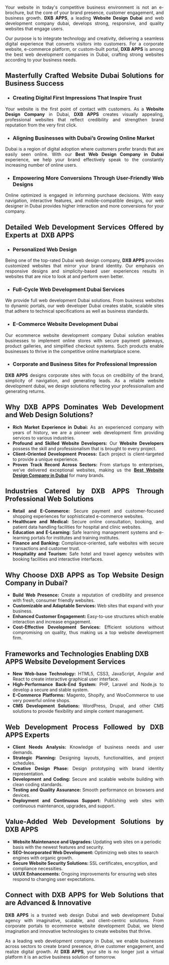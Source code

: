 <p style="text-align: justify;">Your website in today&#39;s competitive business environment is not an e-brochure, but the core of your brand presence, customer engagement, and business growth. <strong>DXB APPS</strong>, a leading <strong>Website Design Dubai​</strong> and web development company dubai, develops strong, responsive, and quality websites that engage users.</p>

<p style="text-align: justify;">Our purpose is to integrate technology and creativity, delivering a seamless digital experience that converts visitors into customers. For a corporate website, e-commerce platform, or custom-built portal, <strong>DXB APPS</strong> is among the best web development companies in Dubai, crafting strong websites according to your business needs.</p>

<h2 style="text-align: justify;"><strong>Masterfully Crafted Website Dubai Solutions for Business Success</strong></h2>

<ul>
	<li style="text-align: justify;">
	<h3><strong>Creating Digital First Impressions That Inspire Trust</strong></h3>
	</li>
</ul>

<p style="text-align: justify;">Your website is the first point of contact with customers. As a <strong>Website Design Company</strong>​​ in Dubai, <strong>DXB APPS</strong> creates visually appealing, professional websites that reflect credibility and strengthen brand reputation from the very first click.</p>

<ul>
	<li style="text-align: justify;">
	<h3><strong>Aligning Businesses with Dubai&rsquo;s Growing Online Market</strong></h3>
	</li>
</ul>

<p style="text-align: justify;">Dubai is a region of digital adoption where customers prefer brands that are easily seen online. With our <strong>Best Web Design Company in Dubai</strong> experience, we help your brand effectively speak to the constantly increasing number of online users.</p>

<ul>
	<li style="text-align: justify;">
	<h3><strong>Empowering More Conversions Through User-Friendly Web Designs</strong></h3>
	</li>
</ul>

<p style="text-align: justify;">Online optimized is engaged in informing purchase decisions. With easy navigation, interactive features, and mobile-compatible designs, our web designer in Dubai provides higher interaction and more conversions for your company.</p>

<h2 style="text-align: justify;"><strong>Detailed Web Development Services Offered by Experts at &nbsp;DXB APPS&nbsp;</strong></h2>

<ul>
	<li style="text-align: justify;">
	<h3><strong>Personalized Web Design</strong></h3>
	</li>
</ul>

<p style="text-align: justify;">Being one of the top-rated Dubai web design company, <strong>DXB APPS</strong> provides customized websites that mirror your brand identity. Our emphasis on responsive designs and simplicity-based user experiences results in websites that are nice to look at and perform even better.</p>

<ul>
	<li style="text-align: justify;">
	<h3><strong>Full-Cycle Web Development Dubai Services</strong></h3>
	</li>
</ul>

<p style="text-align: justify;">We provide full web development Dubai solutions. From business websites to dynamic portals, our web developer Dubai creates stable, scalable sites that adhere to technical specifications as well as business standards.</p>

<ul>
	<li style="text-align: justify;">
	<h3><strong>E-Commerce Website Development Dubai</strong></h3>
	</li>
</ul>

<p style="text-align: justify;">Our ecommerce website development company​ Dubai solution enables businesses to implement online stores with secure payment gateways, product galleries, and simplified checkout systems. Such products enable businesses to thrive in the competitive online marketplace scene.</p>

<ul>
	<li style="text-align: justify;">
	<h3><strong>Corporate and Business Sites for Professional Impression</strong></h3>
	</li>
</ul>

<p style="text-align: justify;"><strong>DXB APPS</strong> designs corporate sites with focus on credibility of the brand, simplicity of navigation, and generating leads. As a reliable website development dubai, we design solutions reflecting your professionalism and generating returns.</p>

<h2 style="text-align: justify;"><strong>Why DXB APPS Dominates Web Development and Web Design Solutions?</strong></h2>

<ul>
	<li style="text-align: justify;"><strong>Rich Market Experience in Dubai:</strong> As an experienced company with years of history, we are a pioneer web development firm providing services to various industries.</li>
	<li style="text-align: justify;"><strong>Profound and Skilled Website Developers:</strong> Our <strong>Website Developers​</strong> possess the skill and professionalism that is brought to every project.</li>
	<li style="text-align: justify;"><strong>Client-Oriented Development Process:</strong> Each project is client-targeted to provide a unique experience.</li>
	<li style="text-align: justify;"><strong>Proven Track Record Across Sectors:</strong> From startups to enterprises, we&rsquo;ve delivered exceptional websites, making us the <strong><a href="https://dxbapps.com/web-development.php">Best Website Design Company in Dubai</a></strong> for many brands.</li>
</ul>

<h2 style="text-align: justify;"><strong>Industries Catered by DXB APPS Through Professional Web Solutions</strong></h2>

<ul>
	<li style="text-align: justify;"><strong>Retail and E-Commerce:</strong> Secure payment and customer-focused shopping experiences for sophisticated e-commerce websites.</li>
	<li style="text-align: justify;"><strong>Healthcare and Medical:</strong> Secure online consultation, booking, and patient data handling facilities for hospital and clinic websites.</li>
	<li style="text-align: justify;"><strong>Education and E-Learning: </strong>Safe learning management systems and e-learning portals for institutes and training institutes.</li>
	<li style="text-align: justify;"><strong>Finance and Banking:</strong> Compliance-oriented, safe websites with secure transactions and customer trust.</li>
	<li style="text-align: justify;"><strong>Hospitality and Tourism:</strong> Safe hotel and travel agency websites with booking facilities and interactive interfaces.</li>
</ul>

<h2 style="text-align: justify;"><strong>Why Choose DXB APPS as Top Website Design Company in Dubai?</strong></h2>

<ul>
	<li style="text-align: justify;"><strong>Build Web Presence:</strong> Create a reputation of credibility and presence with fresh, consumer friendly websites.</li>
	<li style="text-align: justify;"><strong>Customizable and Adaptable Services: </strong>Web sites that expand with your business.</li>
	<li style="text-align: justify;"><strong>Enhanced Customer Engagement: </strong>Easy-to-use structures which enable interaction and increase engagement.</li>
	<li style="text-align: justify;"><strong>Cost-Effective Development Services:</strong> Efficient solutions without compromising on quality, thus making us a top website development firm.</li>
</ul>

<h2><strong>Frameworks and Technologies Enabling DXB APPS Website Development Services</strong></h2>

<ul>
	<li style="text-align: justify;"><strong>New Web-base Technology:</strong> HTML5, CSS3, JavaScript, Angular and React to create interactive graphical user interface.</li>
	<li style="text-align: justify;"><strong>High-Performance Back-End System:</strong> PHP, Laravel and Node.js to develop a secure and stable system.</li>
	<li style="text-align: justify;"><strong>E-Commerce Platforms:</strong> Magento, Shopify, and WooCommerce to use very powerful online shops.</li>
	<li style="text-align: justify;"><strong>CMS Development Solutions: </strong>WordPress, Drupal, and other CMS solutions to provide flexibility and simple content management.</li>
</ul>

<h2 style="text-align: justify;"><strong>Web Development Process Followed by DXB APPS Experts</strong></h2>

<ul>
	<li style="text-align: justify;"><strong>Client Needs Analysis:</strong> Knowledge of business needs and user demands.</li>
	<li style="text-align: justify;"><strong>Strategic Planning: </strong>Designing layouts, functionalities, and project schedules.</li>
	<li style="text-align: justify;"><strong>Creative Design Phase: </strong>Design prototyping with brand identity representation.</li>
	<li style="text-align: justify;"><strong>Development and Coding: </strong>Secure and scalable website building with clean coding standards.</li>
	<li style="text-align: justify;"><strong>Testing and Quality Assurance: </strong>Smooth performance on browsers and devices.</li>
	<li style="text-align: justify;"><strong>Deployment and Continuous Support:</strong> Publishing web sites with continuous maintenance, upgrades, and support.</li>
</ul>

<h2 style="text-align: justify;"><strong>Value-Added Web Development Solutions by DXB APPS</strong></h2>

<ul>
	<li><strong>Website Maintenance and Upgrades: </strong>Updating web sites on a periodic basis with the newest features and security.</li>
	<li><strong>SEO-Incorporated Web Development: </strong>Optimizing web sites to search engines with organic growth.</li>
	<li><strong>Secure Website Security Solutions: </strong>SSL certificates, encryption, and compliance necessities.</li>
	<li><strong>UI/UX Enhancements:</strong> Ongoing improvements for ensuring web sites respond to changing user expectations.</li>
</ul>

<h2 style="text-align: justify;"><strong>Connect with DXB APPS for Web Solutions that are Advanced &amp; Innovative</strong></h2>

<p style="text-align: justify;"><strong>DXB APPS</strong> is a trusted web design Dubai and web development Dubai agency with imaginative, scalable, and client-centric solutions. From corporate portals to ecommerce website development Dubai, we blend imagination and innovative technologies to create websites that thrive.</p>

<p style="text-align: justify;">As a leading web development company in Dubai, we enable businesses across sectors to create brand presence, drive customer engagement, and realize digital growth. At <strong>DXB APPS</strong>, your site is no longer just a virtual platform it is an active business solution of tomorrow.</p>

